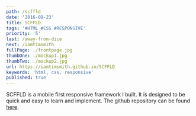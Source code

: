 ```yaml
---
path: /scffld
date: '2016-09-23'
title: SCFFLD
tags: '#HTML #CSS #RESPONSIVE'
priority: '5'
last: /away-from-dice
next: /iamtimsmith
fullPage: ./frontpage.jpg
thumbOne: ./mockup1.jpg
thumbTwo: ./mockup2.jpg
url: https://iamtimsmith.github.io/SCFFLD
keywords: 'html, css, responsive'
published: true
---
```


SCFFLD is a mobile first responsive framework I built. It is designed to be quick and easy to learn and implement. The github repository can be found [here](https://github.com/iamtimsmith/SCFFLD).
